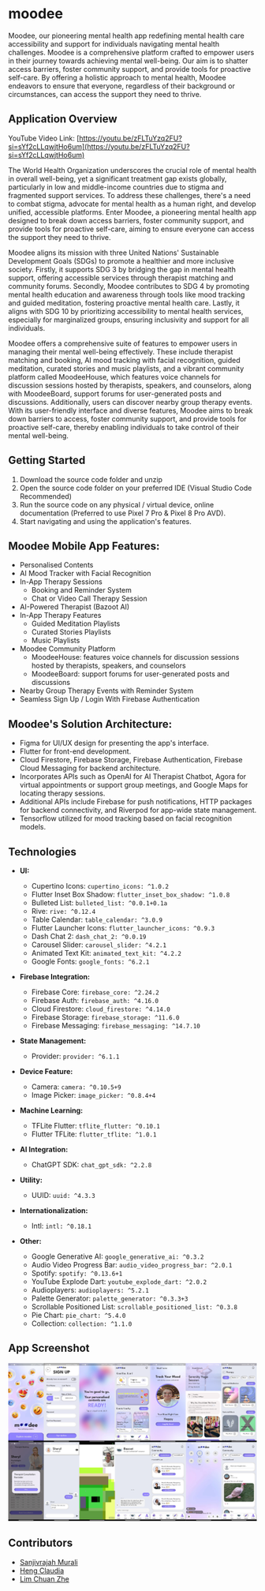 # moodee

Moodee, our pioneering mental health app redefining mental health care accessibility and support for individuals navigating mental health challenges. Moodee is a comprehensive platform crafted to empower users in their journey towards achieving mental well-being. Our aim is to shatter access barriers, foster community support, and provide tools for proactive self-care. By offering a holistic approach to mental health, Moodee endeavors to ensure that everyone, regardless of their background or circumstances, can access the support they need to thrive.

## Application Overview

YouTube Video Link: [https://youtu.be/zFLTuYzq2FU?si=sYf2cLLqwjtHo6um](https://youtu.be/zFLTuYzq2FU?si=sYf2cLLqwjtHo6um)

The World Health Organization underscores the crucial role of mental health in overall well-being, yet a significant treatment gap exists globally, particularly in low and middle-income countries due to stigma and fragmented support services. To address these challenges, there's a need to combat stigma, advocate for mental health as a human right, and develop unified, accessible platforms. Enter Moodee, a pioneering mental health app designed to break down access barriers, foster community support, and provide tools for proactive self-care, aiming to ensure everyone can access the support they need to thrive.

Moodee aligns its mission with three United Nations' Sustainable Development Goals (SDGs) to promote a healthier and more inclusive society. Firstly, it supports SDG 3 by bridging the gap in mental health support, offering accessible services through therapist matching and community forums. Secondly, Moodee contributes to SDG 4 by promoting mental health education and awareness through tools like mood tracking and guided meditation, fostering proactive mental health care. Lastly, it aligns with SDG 10 by prioritizing accessibility to mental health services, especially for marginalized groups, ensuring inclusivity and support for all individuals.

Moodee offers a comprehensive suite of features to empower users in managing their mental well-being effectively. These include therapist matching and booking, AI mood tracking with facial recognition, guided meditation, curated stories and music playlists, and a vibrant community platform called MoodeeHouse, which features voice channels for discussion sessions hosted by therapists, speakers, and counselors, along with MoodeeBoard, support forums for user-generated posts and discussions. Additionally, users can discover nearby group therapy events. With its user-friendly interface and diverse features, Moodee aims to break down barriers to access, foster community support, and provide tools for proactive self-care, thereby enabling individuals to take control of their mental well-being.

## Getting Started
1. Download the source code folder and unzip
2. Open the source code folder on your preferred IDE (Visual Studio Code Recommended)
3. Run the source code on any physical / virtual device, online documentation (Preferred to use Pixel 7 Pro & Pixel 8 Pro AVD).
4. Start navigating and using the application's features.

## Moodee Mobile App Features:
- Personalised Contents 
- AI Mood Tracker with Facial Recognition
- In-App Therapy Sessions
  - Booking and Reminder System
  - Chat or Video Call Therapy Session
- AI-Powered Therapist (Bazoot AI)
- In-App Therapy Features
  - Guided Meditation Playlists
  - Curated Stories Playlists
  - Music Playlists
- Moodee Community Platform
  - MoodeeHouse: features voice channels for discussion sessions hosted by therapists, speakers, and counselors
  - MoodeeBoard: support forums for user-generated posts and discussions
- Nearby Group Therapy Events with Reminder System
- Seamless Sign Up / Login With Firebase Authentication

## Moodee's Solution Architecture:
  - Figma for UI/UX design for presenting the app's interface.
  - Flutter for front-end development.
  - Cloud Firestore, Firebase Storage, Firebase Authentication, Firebase Cloud Messaging for backend architecture. 
  - Incorporates APIs such as OpenAI for AI Therapist Chatbot, Agora for virtual appointments or support group meetings, and Google Maps for locating therapy sessions.
  - Additional APIs include Firebase for push notifications, HTTP packages for backend connectivity, and Riverpod for app-wide state management.
  - Tensorflow utilized for mood tracking based on facial recognition models.
    

## Technologies

- **UI:** 
  - Cupertino Icons: `cupertino_icons: ^1.0.2`
  - Flutter Inset Box Shadow: `flutter_inset_box_shadow: ^1.0.8`
  - Bulleted List: `bulleted_list: ^0.0.1+0.1a`
  - Rive: `rive: ^0.12.4`
  - Table Calendar: `table_calendar: ^3.0.9`
  - Flutter Launcher Icons: `flutter_launcher_icons: ^0.9.3`
  - Dash Chat 2: `dash_chat_2: ^0.0.19`
  - Carousel Slider: `carousel_slider: ^4.2.1`
  - Animated Text Kit: `animated_text_kit: ^4.2.2`
  - Google Fonts: `google_fonts: ^6.2.1`

- **Firebase Integration:** 
  - Firebase Core: `firebase_core: ^2.24.2`
  - Firebase Auth: `firebase_auth: ^4.16.0`
  - Cloud Firestore: `cloud_firestore: ^4.14.0`
  - Firebase Storage: `firebase_storage: ^11.6.0`
  - Firebase Messaging: `firebase_messaging: ^14.7.10`

- **State Management:** 
  - Provider: `provider: ^6.1.1`

- **Device Feature:** 
  - Camera: `camera: ^0.10.5+9`
  - Image Picker: `image_picker: ^0.8.4+4`

- **Machine Learning:** 
  - TFLite Flutter: `tflite_flutter: ^0.10.1`
  - Flutter TFLite: `flutter_tflite: ^1.0.1`

- **AI Integration:** 
  - ChatGPT SDK: `chat_gpt_sdk: ^2.2.8`

- **Utility:** 
  - UUID: `uuid: ^4.3.3`

- **Internationalization:** 
  - Intl: `intl: ^0.18.1`

- **Other:** 
  - Google Generative AI: `google_generative_ai: ^0.3.2`
  - Audio Video Progress Bar: `audio_video_progress_bar: ^2.0.1`
  - Spotify: `spotify: ^0.13.6+1`
  - YouTube Explode Dart: `youtube_explode_dart: ^2.0.2`
  - Audioplayers: `audioplayers: ^5.2.1`
  - Palette Generator: `palette_generator: ^0.3.3+3`
  - Scrollable Positioned List: `scrollable_positioned_list: ^0.3.8`
  - Pie Chart: `pie_chart: ^5.4.0`
  - Collection: `collection: ^1.1.0`


## App Screenshot
![Screenshot 1](lib/apps/AppCollage.png)

## Contributors
- [Sanjivrajah Murali](https://github.com/sanchick02)
- [Heng Claudia](https://github.com/claudiaheng13)
- [Lim Chuan Zhe](https://github.com/ehznauhcmil)

